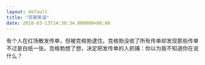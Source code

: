 ```yaml
---
layout: default
title: "苏联笑话"
date: 2018-03-13T14:39:34.000000+08:00
---
```


有个人在红场散发传单，但被克格勃逮住。克格勃没收了所有传单却发现那些传单不过是白纸一张。克格勃想了想，决定把发传单的人抓捕：你以为我不知道你在说什么？

